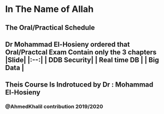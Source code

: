 # In The Name of Allah 

## The Oral/Practical Schedule 
 Dr Mohammad El-Hosieny ordered that Oral/Practcal Exam Contain only the 3 chapters 
|Slide|
|:--:|
| DDB Security|
| Real time DB |
| Big Data |
---
## Theis Course Is Indrotuced by Dr : Mohammad El-Hosieny
### @AhmedKhalil contribution 2019/2020

